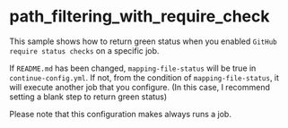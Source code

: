 # path_filtering_with_require_check
This sample shows how to return green status when you enabled `GitHub require status checks` on a specific job.

If `README.md` has been changed, `mapping-file-status` will be true in `continue-config.yml`.
If not, from the condition of `mapping-file-status`, it will execute another job that you configure.
(In this case, I recommend setting a blank step to return green status)

Please note that this configuration makes always runs a job.
